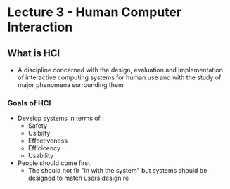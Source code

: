 # Lecture 3 - Human Computer Interaction

## What is HCI 
- A discipline concerned with the design, evaluation and implementation of interactive computing systems for human use and with the study of major phenomena surrounding them

### Goals of HCI
- Develop systems in terms of :
	- Safety
	- Usibilty
	- Effectiveness
	- Efficicency
	- Usability
- People should come first
	- The should not fir "in with the system" but systems should be designed to match users design re